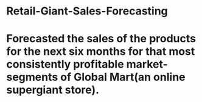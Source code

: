 # Retail-Giant-Sales-Forecasting
# Forecasted the sales of the products for the next six months for that most consistently profitable market-segments of Global Mart(an online supergiant store). 
